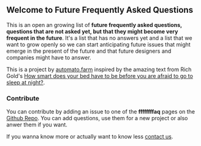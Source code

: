 ## Welcome to Future Frequently Asked Questions

This is an open an growing list of **future frequently asked questions, questions that are not asked yet, but that they might become very frequent in the future**. It's a list that has no answers yet and a list that we want to grow openly so we can start anticipating future issues that might emerge in the present of the future and that future designers and companies might have to answer.


This is a project by [automato.farm](http://automato.farm/) inspired by the amazing text from Rich Gold's [How smart does your bed have to be before you are afraid to go to sleep at night?](http://90.146.8.18/en/archives/festival_archive/festival_catalogs/festival_artikel.asp?iProjectID=8689).

### Contribute

You can contribute by adding an issue to one of the **ffffffffaq** pages on the [Github Repo](https://github.com/automato-build/ffffffffaq). You can add questions, use them for a new project or also anwer them if you want.


If you wanna know more or actually want to know less [contact us](mailto:hi@automato.farm).
